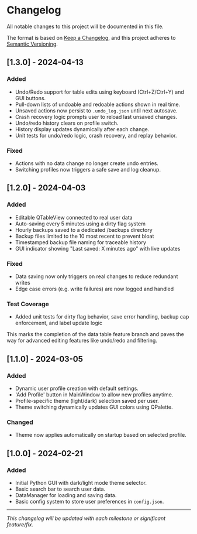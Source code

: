 # Changelog

All notable changes to this project will be documented in this file.

The format is based on [Keep a Changelog](https://keepachangelog.com/en/1.0.0/), and this project adheres to [Semantic Versioning](https://semver.org/spec/v2.0.0.html).

## [1.3.0] - 2024-04-13
### Added
- Undo/Redo support for table edits using keyboard (Ctrl+Z/Ctrl+Y) and GUI buttons.
- Pull-down lists of undoable and redoable actions shown in real time.
- Unsaved actions now persist to `.undo_log.json` until next autosave.
- Crash recovery logic prompts user to reload last unsaved changes.
- Undo/redo history clears on profile switch.
- History display updates dynamically after each change.
- Unit tests for undo/redo logic, crash recovery, and replay behavior.

### Fixed
- Actions with no data change no longer create undo entries.
- Switching profiles now triggers a safe save and log cleanup.


## [1.2.0] - 2024-04-03
### Added
- Editable QTableView connected to real user data
- Auto-saving every 5 minutes using a dirty flag system
- Hourly backups saved to a dedicated /backups directory
- Backup files limited to the 10 most recent to prevent bloat
- Timestamped backup file naming for traceable history
- GUI indicator showing "Last saved: X minutes ago" with live updates

### Fixed
- Data saving now only triggers on real changes to reduce redundant writes
- Edge case errors (e.g. write failures) are now logged and handled

### Test Coverage
- Added unit tests for dirty flag behavior, save error handling, backup cap enforcement, and label update logic

This marks the completion of the data table feature branch and paves the way for advanced editing features like undo/redo and filtering.


## [1.1.0] - 2024-03-05
### Added
- Dynamic user profile creation with default settings.
- 'Add Profile' button in MainWindow to allow new profiles anytime.
- Profile-specific theme (light/dark) selection saved per user.
- Theme switching dynamically updates GUI colors using QPalette.

### Changed
- Theme now applies automatically on startup based on selected profile.

## [1.0.0] - 2024-02-21
### Added
- Initial Python GUI with dark/light mode theme selector.
- Basic search bar to search user data.
- DataManager for loading and saving data.
- Basic config system to store user preferences in `config.json`.

---

_This changelog will be updated with each milestone or significant feature/fix._

